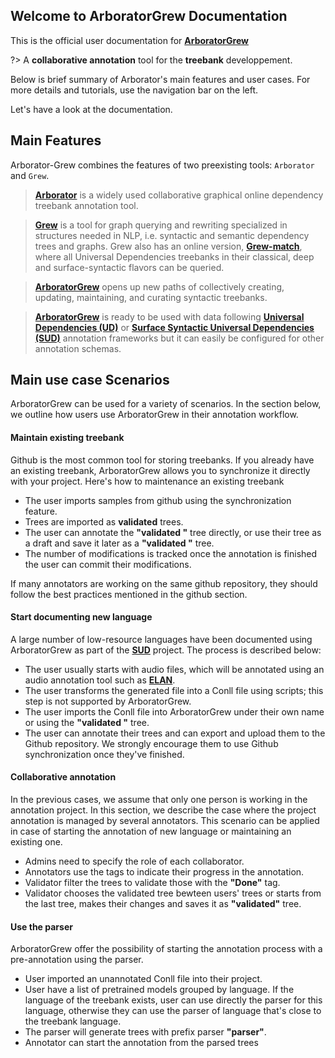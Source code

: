 ## Welcome to ArboratorGrew Documentation

This is the official user documentation for **[ArboratorGrew](https://arboratorgrew.elizia.net/#/)**

?> A **collaborative annotation** tool for the **treebank** developpement. 

Below is brief summary of Arborator's main features and user cases. For more details and tutorials, use the navigation bar on the left. 

Let's have a look at the documentation.


## Main Features

Arborator-Grew combines the features of two preexisting tools: `Arborator` and `Grew`. 

> **[Arborator](https://arborator.ilpga.fr/)** is a widely used collaborative graphical online dependency treebank
annotation tool. 

> **[Grew](https://grew.fr/)** is a tool for graph querying and rewriting specialized in structures needed in NLP, i.e. syntactic and semantic
dependency trees and graphs. Grew also has an online version, **[Grew-match](http://match.grew.fr/)**, where all Universal Dependencies treebanks in their classical,
deep and surface-syntactic flavors can be queried.

> **[ArboratorGrew](https://arboratorgrew.elizia.net/#/)** opens up new paths of collectively
creating, updating, maintaining, and curating syntactic treebanks.

> **[ArboratorGrew](https://arboratorgrew.elizia.net/#/)** is ready to be used with data following 
**[Universal Dependencies (UD)](https://universaldependencies.org/)** or 
**[Surface Syntactic Universal Dependencies (SUD)](https://surfacesyntacticud.github.io/)** annotation frameworks
but it can easily be configured for other annotation schemas.

## Main use case Scenarios
ArboratorGrew can be used for a variety of scenarios. In the section below, we outline how users use ArboratorGrew in their annotation workflow.

#### Maintain existing treebank

Github is the most common tool for storing treebanks. If you already have an existing treebank, ArboratorGrew allows you to synchronize it directly with your project. Here's how to maintenance an existing treebank

- The user imports samples from github using the synchronization feature.
- Trees are imported as **validated** trees.
- The user can annotate the **"validated "** tree directly, or use their tree as a draft and save it later as a **"validated "** tree.
- The number of modifications is tracked once the annotation is finished the user can commit their modifications.

If many annotators are working on the same github repository, they should follow the best practices mentioned in the github section.


#### Start documenting new language

A large number of low-resource languages have been documented using ArboratorGrew as part of the **[SUD](https://surfacesyntacticud.github.io/)** project. The process is described below:

- The user usually starts with audio files, which will be annotated using an audio annotation tool such as **[ELAN](https://archive.mpi.nl/tla/elan)**. 
- The user transforms the generated file into a Conll file using scripts; this step is not supported by ArboratorGrew.
- The user imports the Conll file into ArboratorGrew under their own name or using the **"validated "** tree.
- The user can annotate their trees and can export and upload them to the Github repository. We strongly encourage them to use Github synchronization once they've finished.


#### Collaborative annotation

In the previous cases, we assume that only one person is working in the annotation project. In this section, we describe the case where the project annotation is managed by several annotators. This scenario can be applied in case of starting the annotation of new language or maintaining an existing one.

- Admins need to specify the role of each collaborator.
- Annotators use the tags to indicate their progress in the annotation.
- Validator filter the trees to validate those with the **"Done"** tag.
- Validator chooses the validated tree bewteen users' trees or starts from the last tree, makes their changes and saves it as **"validated"** tree.

#### Use the parser

ArboratorGrew offer the possibility of starting the annotation process with a pre-annotation using the parser. 

- User imported an unannotated Conll file into their project.
- User have a list of pretrained models grouped by language. If the language of the treebank exists, user can use directly the parser for this language, otherwise they can use the parser of language that's close to the treebank language.
- The parser will generate trees with prefix parser **"parser"**.
- Annotator can start the annotation from the parsed trees
